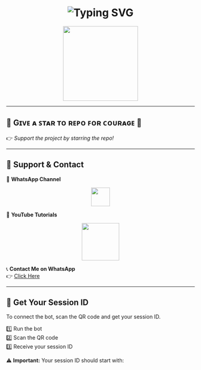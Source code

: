 <h1 align="center">
  <img src="https://readme-typing-svg.herokuapp.com?font=Fira+Code&pause=1000&color=F705F7&center=true&vCenter=true&width=500&lines=🚀+Welcome+to+PINk+QUEEN+MD+Website+🚀;🔥+Powerful+WhatsApp+Bot+🔥;💖+Fast+and+Secure+💖" alt="Typing SVG" />
</h1>

<p align="center">
  <img src="https://i.imgur.com/zXQwJhf.png" width="200">
</p>

---

## 🌟 **Gɪᴠᴇ ᴀ ꜱᴛᴀʀ ᴛᴏ ʀᴇᴘᴏ ꜰᴏʀ ᴄᴏᴜʀᴀɢᴇ** 🌟  
👉 *Support the project by starring the repo!*  

---

## 📢 **Support & Contact**  
💬 **WhatsApp Channel**  
<p align="center">
  <a href="https://whatsapp.com/channel/0029Vb0rCUr72WU3uq0yMg42">
    <img src="https://upload.wikimedia.org/wikipedia/commons/6/6b/WhatsApp.svg" width="50">
  </a>
</p>

🎥 **YouTube Tutorials**  
<p align="center">
  <a href="https://youtube.com/@pinkqueenmd?si=1rET_h_GijRWIryA">
    <img src="https://upload.wikimedia.org/wikipedia/commons/e/ef/Youtube_logo.png" width="100">
  </a>
</p>

📞 **Contact Me on WhatsApp**  
👉 [Click Here](https://wa.me/94783314361)  

---

## 🔑 **Get Your Session ID**  
To connect the bot, scan the QR code and get your session ID.

1️⃣ Run the bot  
2️⃣ Scan the QR code  
3️⃣ Receive your session ID  

⚠️ **Important:** Your session ID should start with:  
